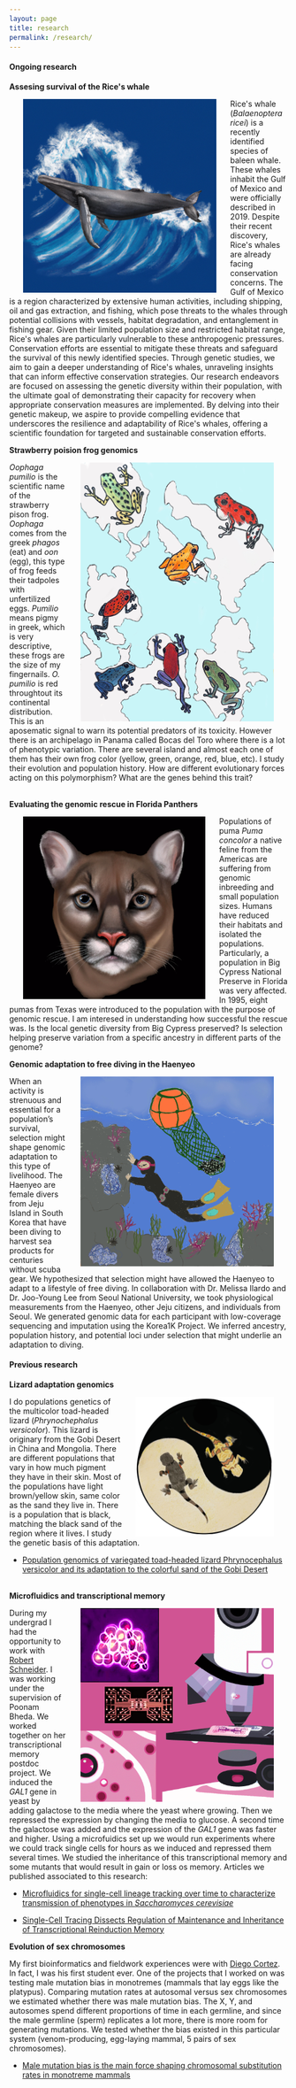 ```yaml
---
layout: page
title: research 
permalink: /research/
---
```


#### **Ongoing research**

**Assesing survival of the Rice's whale**

<img src="/figures/whaleR.png" alt="Rice's whale drawing" style="float:left;padding-left:25px;padding-right:25px;width:350px">

Rice's whale (*Balaenoptera ricei*) is a recently identified species of baleen whale. These whales inhabit the Gulf of Mexico and were officially described in 2019. Despite their recent discovery, Rice's whales are already facing conservation concerns. The Gulf of Mexico is a region characterized by extensive human activities, including shipping, oil and gas extraction, and fishing, which pose threats to the whales through potential collisions with vessels, habitat degradation, and entanglement in fishing gear. Given their limited population size and restricted habitat range, Rice's whales are particularly vulnerable to these anthropogenic pressures. Conservation efforts are essential to mitigate these threats and safeguard the survival of this newly identified species. Through genetic studies, we aim to gain a deeper understanding of Rice's whales, unraveling insights that can inform effective conservation strategies. Our research endeavors are focused on assessing the genetic diversity within their population, with the ultimate goal of demonstrating their capacity for recovery when appropriate conservation measures are implemented. By delving into their genetic makeup, we aspire to provide compelling evidence that underscores the resilience and adaptability of Rice's whales, offering a scientific foundation for targeted and sustainable conservation efforts. 

**Strawberry poision frog genomics**

<img src="/figures/Bocas.JPG" alt="Solarte Oophaga pumilio" style="float:right;padding-left:25px;padding-right:25px;width:350px">


*Oophaga pumilio* is the scientific name of the strawberry pison frog. *Oophaga* comes from the greek *phagos* (eat) and *oon* (egg), this type of frog feeds their tadpoles with unfertilized eggs. *Pumilio* means pigmy in greek, which is very descriptive, these frogs are the size of my fingernails. *O. pumilio* is red throughtout its continental distribution. This is an aposematic signal to warn its potential predators of its toxicity. However there is an archipelago in Panama called Bocas del Toro where there is a lot of phenotypic variation. There are several island and almost each one of them has their own frog color (yellow, green, orange, red, blue, etc). I study their evolution and population history. How are different evolutionary forces acting on this polymorphism? What are the genes behind this trait? <br><br>

**Evaluating the genomic rescue in Florida Panthers**

<img src="/figures/blackPuma.png" alt="Dalle generated puma" style="float:left;padding-left:25px;padding-right:25px;width:330px">

Populations of puma *Puma concolor* a native feline from the Americas are suffering from genomic inbreeding and small population sizes. Humans have reduced their habitats and isolated the populations. Particularly, a population in Big Cypress National Preserve in Florida was very affected. In 1995, eight pumas from Texas were introduced to the population with the purpose of genomic rescue. I am interesed in understanding how successful the rescue was. Is the local genetic diversity from Big Cypress preserved? Is selection helping preserve variation from a specific ancestry in different parts of the genome?


**Genomic adaptation to free diving in the Haenyeo**

<img src="/figures/haenyeo.png" alt="Haenyeo" style="float:right;padding-left:25px;padding-right:25px;width:350px">

When an activity is strenuous and essential for a population’s survival, selection might shape genomic adaptation to this type of livelihood. The Haenyeo are female divers from Jeju Island in South Korea that have been diving to harvest sea products for centuries without scuba gear. We hypothesized that selection might have allowed the Haenyeo to adapt to a lifestyle of free diving. In collaboration with Dr. Melissa Ilardo and Dr. Joo-Young Lee from Seoul National University, we took physiological measurements from the Haenyeo, other Jeju citizens, and individuals from Seoul. We generated genomic data for each participant with low-coverage sequencing and imputation using the Korea1K Project. We inferred ancestry, population history, and potential loci under selection that might underlie an adaptation to diving.

#### **Previous research**

**Lizard adaptation genomics**  

<img src="/figures/lizarddrawing.jpg" alt="Solarte Oophaga pumilio" style="float:right;padding-left:25px;padding-right:25px;width:250px">

I do populations genetics of the multicolor toad-headed lizard (*Phrynochephalus versicolor*). This lizard is originary from the Gobi Desert in China and Mongolia. There are different populations that vary in how much pigment they have in their skin. Most of the populations have light brown/yellow skin, same color as the sand they live in. There is a population that is black, matching the black sand of the region where it lives. I study the genetic basis of this adaptation. 
- [ Population genomics of variegated toad-headed lizard Phrynocephalus versicolor and its adaptation to the colorful sand of the Gobi Desert](/files/publications/2022Phrynocephalus.pdf)
<br><br>


**Microfluidics and transcriptional memory**

<img src="/figures/microfluidics.png" alt="Solarte Oophaga pumilio" style="float:right;padding-left:25px;padding-right:25px;width:350px">

During my undergrad I had the opportunity to work with [Robert Schneider](https://www.helmholtz-munich.de/ife/research/robert-schneider-chromatin-dynamics-and-epigenetics/research/index.html). I was working under the supervision of Poonam Bheda. We worked together on her transcriptional memory postdoc project. We induced the *GAL1* gene in yeast by adding galactose to the media where the yeast where growing. Then we repressed the expression by changing the media to glucose. A second time the galactose was added and the expression of the *GAL1* gene was faster and higher. Using a microfuidics set up we would run experiments where we could track single cells for hours as we induced and repressed them several times. We studied the inheritance of this transcriptional memory and some mutants that would result in gain or loss os memory. Articles we published associated to this research:

- [Microfluidics for single-cell lineage tracking over time to characterize transmission of phenotypes in *Saccharomyces cerevisiae*](/files/publications/2020StarProtocol.pdf)

- [Single-Cell Tracing Dissects Regulation of Maintenance and Inheritance of Transcriptional Reinduction Memory](/files/publications/2020Microfluidics.pdf)


**Evolution of sex chromosomes**

My first bioinformatics and fieldwork experiences were with [Diego Cortez](https://www.ccg.unam.mx/en/diego-cortez-quezada/). In fact, I was his first student ever. One of the projects that I worked on was testing male mutation bias in monotremes (mammals that lay eggs like the platypus). Comparing mutation rates at autosomal versus sex chromosomes we estimated whether there was male mutation bias. The X, Y, and autosomes spend different proportions of time in each germline, and since the male germline (sperm) replicates a lot more, there is more room for generating mutations. We tested whether the bias existed in this particular system (venom-producing, egg-laying mammal, 5 pairs of sex chromosomes).

- [Male mutation bias is the main force shaping chromosomal substitution rates in monotreme mammals](/files/publications/2017MaleMutationBiasDCortez.pdf) 

[jekyll-organization]: https://github.com/jekyll

